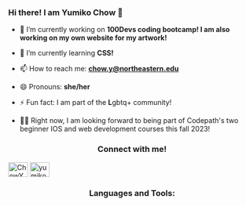 ### Hi there! I am Yumiko Chow 🌱


- 🔭 I’m currently working on **100Devs coding bootcamp! I am also working on my own website for my artwork!**

- 🌱 I’m currently learning **CSS!**

- 📫 How to reach me: **chow.y@northeastern.edu**

- 😄 Pronouns: **she/her**

- ⚡ Fun fact: I am part of the **L**gbtq+ community!

- 🏳️‍🌈 Right now, I am looking forward to being part of Codepath's two beginner IOS and web development courses this fall 2023!



<h3 align="center">Connect with me!</h3>
<a href="https://twitter.com/ChowYumiko" target="blank"><img align="center" src="https://raw.githubusercontent.com/rahuldkjain/github-profile-readme-generator/master/src/images/icons/Social/twitter.svg" alt="ChowYumiko" height="30" width="40" /></a>
<a href="https://www.linkedin.com/in/yumiko-chow-463b0b207/" target="blank"><img align="center" src="https://raw.githubusercontent.com/rahuldkjain/github-profile-readme-generator/master/src/images/icons/Social/linked-in-alt.svg" alt="yumiko_chow" height="30" width="40" /></a>

<h3 align="center">Languages and Tools:</h3>
